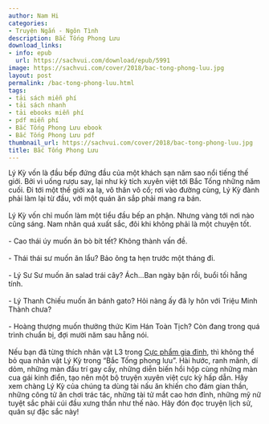 ```yaml
---
author: Nam Hi
categories:
- Truyện Ngắn - Ngôn Tình
description: Bắc Tống Phong Lưu
download_links:
- info: epub
  url: https://sachvui.com/download/epub/5991
image: https://sachvui.com/cover/2018/bac-tong-phong-luu.jpg
layout: post
permalink: /bac-tong-phong-luu.html
tags:
- tải sách miễn phí
- tải sách nhanh
- tải ebooks miễn phí
- pdf miễn phí
- Bắc Tống Phong Lưu ebook
- Bắc Tống Phong Lưu pdf
thumbnail_url: https://sachvui.com/cover/2018/bac-tong-phong-luu.jpg
title: Bắc Tống Phong Lưu
---
```


 <div class="item-desc text-justify"> <p>Lý Kỳ vốn là đầu bếp đứng đầu của một khách sạn năm sao nổi tiếng thế giới. Bởi vì uống rượu say, lại như kỳ tích xuyên việt tới Bắc Tống những năm cuối. Đi tới một thế giới xa lạ, vô thân vô cố; rơi vào đường cùng, Lý Kỳ đành phải làm lại từ đầu, với một quán ăn sắp phải mang ra bán.<br><br>Lý Kỳ vốn chỉ muốn làm một tiểu đầu bếp an phận. Nhưng vàng tới nơi nào cũng sáng. Nam nhân quá xuất sắc, đôi khi không phải là một chuyện tốt.<br><br>- Cao thái úy muốn ăn bò bít tết? Không thành vấn đề.<br><br>- Thái thái sư muốn ăn lẩu? Bảo ông ta hẹn trước một tháng đi.<br><br>- Lý Sư Sư muốn ăn salad trái cây? Ách...Ban ngày bận rồi, buổi tối hẵng tính.<br><br>- Lý Thanh Chiếu muốn ăn bánh gato? Hỏi nàng ấy đã ly hôn với Triệu Minh Thành chưa?<br><br>- Hoàng thượng muốn thưởng thức Kim Hán Toàn Tịch? Còn đang trong quá trình chuẩn bị, đợi mười năm sau hẵng nói.<br><br>Nếu bạn đã từng thích nhân vật L3 trong <a target="_blank" href="https://sachvui.com/ebook/cuc-pham-gia-dinh-vu-nham.2430.html">Cực phẩm gia đinh</a>, thì không thể bỏ qua nhân vật Lý Kỳ trong “Bắc Tống phong lưu”. Hài hước, ranh mãnh, dí dỏm, những màn đấu trí gay cấy, những diễn biến hồi hộp cùng những màn cua gái kinh điển, tạo nên một bộ truyện xuyên việt cực kỳ hấp dẫn. Hãy xem chàng Lý Kỳ của chúng ta dùng tài nấu ăn khiến cho đám gian thần, những công tử ăn chơi trác tác, những tài tử mắt cao hơn đỉnh, những mỹ nữ tuyệt sắc phải cúi đầu xưng thần như thế nào. Hãy đón đọc truyện lịch sử, quân sự đặc sắc này!</p> </div>